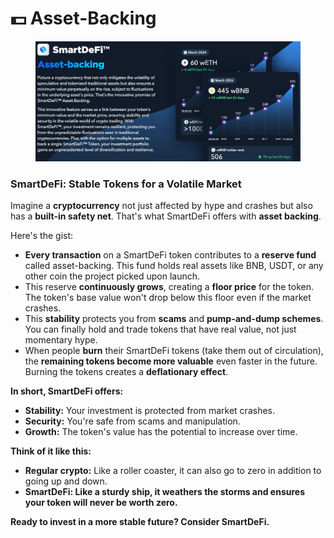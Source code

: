 # 💵 Asset-Backing

<figure><img src="../../.gitbook/assets/Screenshot_16.png" alt=""><figcaption></figcaption></figure>

### SmartDeFi: Stable Tokens for a Volatile Market

Imagine a **cryptocurrency** not just affected by hype and crashes but also has a **built-in safety net**. That's what SmartDeFi offers with **asset backing**.

Here's the gist:

* **Every transaction** on a SmartDeFi token contributes to a **reserve fund** called asset-backing. This fund holds real assets like BNB, USDT, or any other coin the project picked upon launch.
* This reserve **continuously grows**, creating a **floor price** for the token. The token's base value won't drop below this floor even if the market crashes.
* This **stability** protects you from **scams** and **pump-and-dump schemes**. You can finally hold and trade tokens that have real value, not just momentary hype.
* When people **burn** their SmartDeFi tokens (take them out of circulation), the **remaining tokens become more valuable** even faster in the future. Burning the tokens creates a **deflationary effect**.

**In short, SmartDeFi offers:**

* **Stability:** Your investment is protected from market crashes.
* **Security:** You're safe from scams and manipulation.
* **Growth:** The token's value has the potential to increase over time.

**Think of it like this:**

* **Regular crypto:** Like a roller coaster, it can also go to zero in addition to going up and down.
* **SmartDeFi: Like a sturdy ship, it weathers the storms and ensures your token will never be worth zero.**

**Ready to invest in a more stable future? Consider SmartDeFi.**
